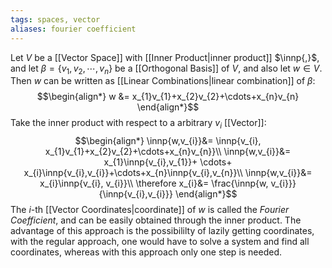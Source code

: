 ```yaml
---
tags: spaces, vector
aliases: fourier coefficient
---
```

Let $V$ be a [[Vector Space]] with [[Inner Product|inner product]] $\innp{,}$, and let $\beta = \{v_{1},v_{2},\cdots, v_{n}\}$ be a [[Orthogonal Basis]] of $V$, and also let $w \in V$.
Then $w$ can be written as [[Linear Combinations|linear combination]] of $\beta$:
$$\begin{align*}
w &= x_{1}v_{1}+x_{2}v_{2}+\cdots+x_{n}v_{n}
\end{align*}$$
Take the inner product with respect to a arbitrary $v_{i}$ [[Vector]]:
$$\begin{align*}
\innp{w,v_{i}}&= \innp{v_{i}, x_{1}v_{1}+x_{2}v_{2}+\cdots+x_{n}v_{n}}\\
\innp{w,v_{i}}&=  x_{1}\innp{v_{i},v_{1}}+ \cdots+ x_{i}\innp{v_{i},v_{i}}+\cdots+x_{n}\innp{v_{i},v_{n}}\\
\innp{w,v_{i}}&= x_{i}\innp{v_{i}, v_{i}}\\
\therefore x_{i}&= \frac{\innp{w, v_{i}}}{\innp{v_{i},v_{i}}}
\end{align*}$$
The $i$-th [[Vector Coordinates|coordinate]] of $w$ is called the *Fourier Coefficient*, and can be easily obtained through the inner product. The advantage of this approach is the possibililty of lazily getting coordinates, with the regular approach, one would have to solve a system and find all coordinates, whereas with this approach only one step is needed. 